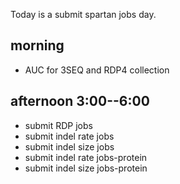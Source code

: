 Today is a submit spartan jobs day. 


## morning
- AUC for 3SEQ and RDP4 collection



## afternoon 3:00--6:00
- submit RDP jobs
- submit indel rate jobs
- submit indel size jobs
- submit indel rate jobs-protein
- submit indel size jobs-protein






